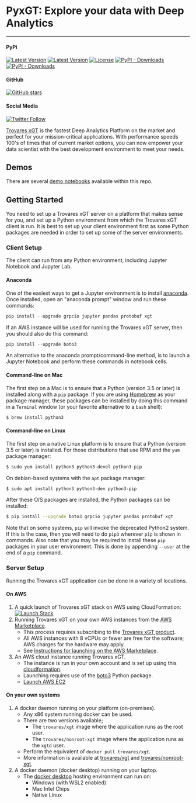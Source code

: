 # PyxGT: Explore your data with Deep Analytics

---

#### PyPi

[![Latest Version](https://img.shields.io/pypi/v/xgt.svg)](https://pypi.python.org/pypi/xgt)
[![Latest Version](https://img.shields.io/pypi/pyversions/xgt.svg)](https://pypi.python.org/pypi/xgt)
[![License](https://img.shields.io/pypi/l/xgt.svg)](https://pypi.python.org/pypi/xgt)
[![PyPI - Downloads](https://img.shields.io/pypi/dw/xgt.svg)](https://pypi.org/project/xgt/#history)
[![PyPI - Downloads](https://img.shields.io/pypi/dm/xgt.svg)](https://pypi.org/project/xgt/#history)

#### GitHub

[![GitHub stars](https://img.shields.io/github/stars/trovares/pyxgt.svg?style=social&label=Stars)](https://github.com/trovares/pyxgt)

#### Social Media

[![Twitter Follow](https://img.shields.io/twitter/follow/TrovaresxGT)](https://twitter.com/TrovaresxGT)

[Trovares xGT](https://www.trovares.com/) is the fastest Deep Analytics Platform on the market and perfect for your mission-critical applications.
With performance speeds 100's of times that of current market options, you can now empower your data scientist with the best development environment to meet your needs.

## Demos

There are several [demo notebooks](demos/) available within this repo.

## Getting Started

You need to set up a Trovares xGT server on a platform that makes sense for you, and set up a Python environment from which the Trovares xGT client is run.
It is best to set up your client environment first as some Python packages are needed in order to set up some of the server environments.

### Client Setup

The client can run from any Python environment, including Jupyter Notebook and Jupyter Lab.

#### Anaconda

One of the easiest ways to get a Jupyter environment is to install [anaconda](https://anaconda.org/).
Once installed, open an "anaconda prompt" window and run these commands:

```Python
pip install --upgrade grpcio jupyter pandas protobuf xgt
```

If an AWS instance will be used for running the Trovares xGT server, then you should also do this command:

```Python
pip install --upgrade boto3
```

An alternative to the anaconda prompt/command-line method, is to launch a Jupyter Notebook and perform these commands in notebook cells.

#### Command-line on Mac

The first step on a Mac is to ensure that a Python (version 3.5 or later) is installed along with a `pip` package.
If you are using [Homebrew](https://brew.sh) as your package manager, these packages can be installed by doing this command in a `Terminal` window (or your favorite alternative to a `bash` shell):

```bash
$ brew install python3
```

#### Command-line on Linux

The first step on a native Linux platform is to ensure that a Python (version 3.5 or later) is installed.
For those distributions that use RPM and the `yum` package manager:

```bash
$ sudo yum install python3 python3-devel python3-pip
```

On debian-based systems with the `apt` package manager:

```bash
$ sudo apt install python3 python3-dev python3-pip
```

After these O/S packages are installed, the Python packages can be installed:

```bash
$ pip install --upgrade boto3 grpcio jupyter pandas protobuf xgt
```

Note that on some systems, `pip` will invoke the deprecated Python2 system.
If this is the case, then you will need to do `pip3` wherever `pip` is shown in commands.
Also note that you may be required to install these `pip` packages in your user environment.
This is done by appending `--user` at the end of a `pip` command.

### Server Setup

Running the Trovares xGT application can be done in a variety of locations.

#### On AWS

1.  A quick launch of Trovares xGT stack on AWS using CloudFormation:  [![Launch Stack](https://s3.amazonaws.com/cloudformation-examples/cloudformation-launch-stack.png)](https://console.aws.amazon.com/cloudformation/home?region=region#/stacks/new?stackName=trovaresxgt&templateURL=https://trovaresxgt.s3.us-west-2.amazonaws.com/cfxgt.json)
1.  Running Trovares xGT on your own AWS instances from the [AWS Marketplace](https://aws.amazon.com/marketplace).
    * This process requires subscribing to the [Trovares xGT product](https://aws.amazon.com/marketplace/pp/prodview-z7tnpolh7wy4i).
    * All AWS instances with 8 vCPUs or fewer are free for the software; AWS charges for the hardware may apply.
    * See [Instructions for launching on the AWS Marketplace](AWS/Marketplace.md).
1.  An AWS cloud instance running Trovares xGT.
    * The instance is run in your own account and is set up using this [cloudformation](AWS/cfxgt.json).
    * Launching requires use of the [boto3](https://pypi.org/project/boto3/) Python package.
    * [Launch AWS EC2](AWS/launchxGT.ipynb)

#### On your own systems

1.  A docker daemon running on your platform (on-premises).
    * Any x86 system running docker can be used.
    * There are two versions available;
      - The `trovares/xgt` image where the application runs as the root user.
      - The `trovares/nonroot-xgt` image where the application runs as the `xgtd` user.
    * Perform the equivalent of `docker pull trovares/xgt`.
    * More information is available at [trovares/xgt](https://hub.docker.com/r/trovares/xgt) and [trovares/nonroot-xgt](https://hub.docker.com/r/trovares/nonroot-xgt).
1.  A docker daemon (docker desktop) running on your laptop.
    * The [docker desktop](https://www.docker.com/get-started) hosting environment can run on:
        - Windows (with WSL2 enabled)
        - Mac Intel Chips
        - Native Linux
